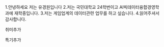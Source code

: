 1.안녕하세요 저는 유경원입니다
2.저는 국민대학교 24학번이고 AI빅데이터융합경영학과에 재학중입니다.
3.저는 게임업계의 데이터관련 업무를 하고 싶습니다.
4.읽어주셔서 감사합니다.

취미추가

특기추가